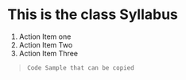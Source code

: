 # This is the class Syllabus
1. Action Item one
2. Action Item Two
3. Action Item Three 

> ```Code Sample that can be copied```